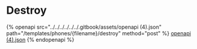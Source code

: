 # Destroy

{% openapi src="../../../../../../.gitbook/assets/openapi (4).json" path="/templates/phones/{filename}/destroy" method="post" %}
[openapi (4).json](<../../../../../../.gitbook/assets/openapi (4).json>)
{% endopenapi %}
